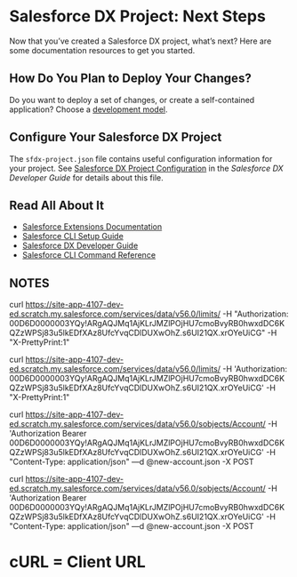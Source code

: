 # Salesforce DX Project: Next Steps

Now that you’ve created a Salesforce DX project, what’s next? Here are some documentation resources to get you started.

## How Do You Plan to Deploy Your Changes?

Do you want to deploy a set of changes, or create a self-contained application? Choose a [development model](https://developer.salesforce.com/tools/vscode/en/user-guide/development-models).

## Configure Your Salesforce DX Project

The `sfdx-project.json` file contains useful configuration information for your project. See [Salesforce DX Project Configuration](https://developer.salesforce.com/docs/atlas.en-us.sfdx_dev.meta/sfdx_dev/sfdx_dev_ws_config.htm) in the _Salesforce DX Developer Guide_ for details about this file.

## Read All About It

- [Salesforce Extensions Documentation](https://developer.salesforce.com/tools/vscode/)
- [Salesforce CLI Setup Guide](https://developer.salesforce.com/docs/atlas.en-us.sfdx_setup.meta/sfdx_setup/sfdx_setup_intro.htm)
- [Salesforce DX Developer Guide](https://developer.salesforce.com/docs/atlas.en-us.sfdx_dev.meta/sfdx_dev/sfdx_dev_intro.htm)
- [Salesforce CLI Command Reference](https://developer.salesforce.com/docs/atlas.en-us.sfdx_cli_reference.meta/sfdx_cli_reference/cli_reference.htm)

## NOTES

<!--DOMAIN:  site-app-4107-dev-ed.scratch -->
<!-- TOKEN: 00D6D0000003YQy!ARgAQJMq1AjKLrJMZlPOjHU7cmoBvyRB0hwxdDC6KQZzWPSj83u5lkEDfXAz8UfcYvqCDlDUXwOhZ.s6UI21QX.xrOYeUiCG -->

curl https://site-app-4107-dev-ed.scratch.my.salesforce.com/services/data/v56.0/limits/ -H "Authorization: 00D6D0000003YQy!ARgAQJMq1AjKLrJMZlPOjHU7cmoBvyRB0hwxdDC6KQZzWPSj83u5lkEDfXAz8UfcYvqCDlDUXwOhZ.s6UI21QX.xrOYeUiCG" -H "X-PrettyPrint:1"


curl https://site-app-4107-dev-ed.scratch.my.salesforce.com/services/data/v56.0/limits/ -H 'Authorization: 00D6D0000003YQy!ARgAQJMq1AjKLrJMZlPOjHU7cmoBvyRB0hwxdDC6KQZzWPSj83u5lkEDfXAz8UfcYvqCDlDUXwOhZ.s6UI21QX.xrOYeUiCG' -H "X-PrettyPrint:1"


curl https://site-app-4107-dev-ed.scratch.my.salesforce.com/services/data/v56.0/sobjects/Account/ -H 'Authorization Bearer 00D6D0000003YQy!ARgAQJMq1AjKLrJMZlPOjHU7cmoBvyRB0hwxdDC6KQZzWPSj83u5lkEDfXAz8UfcYvqCDlDUXwOhZ.s6UI21QX.xrOYeUiCG' -H "Content-Type: application/json" —d @new-account.json -X POST


curl https://site-app-4107-dev-ed.scratch.my.salesforce.com/services/data/v56.0/sobjects/Account/ -H 'Authorization Bearer 00D6D0000003YQy\!ARgAQJMq1AjKLrJMZlPOjHU7cmoBvyRB0hwxdDC6KQZzWPSj83u5lkEDfXAz8UfcYvqCDlDUXwOhZ.s6UI21QX.xrOYeUiCG' -H "Content-Type: application/json" —d @new-account.json -X POST

# cURL = Client URL